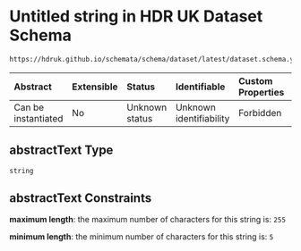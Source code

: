 # Untitled string in HDR UK Dataset Schema

```txt
https://hdruk.github.io/schemata/schema/dataset/latest/dataset.schema.yaml#/definitions/abstractText
```



| Abstract            | Extensible | Status         | Identifiable            | Custom Properties | Additional Properties | Access Restrictions | Defined In                                                                                        |
| :------------------ | :--------- | :------------- | :---------------------- | :---------------- | :-------------------- | :------------------ | :------------------------------------------------------------------------------------------------ |
| Can be instantiated | No         | Unknown status | Unknown identifiability | Forbidden         | Allowed               | none                | [dataset.schema.json*](../../../schema/dataset/latest/dataset.schema.json "open original schema") |

## abstractText Type

`string`

## abstractText Constraints

**maximum length**: the maximum number of characters for this string is: `255`

**minimum length**: the minimum number of characters for this string is: `5`
